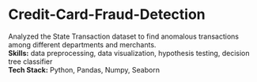 # Credit-Card-Fraud-Detection
Analyzed the State Transaction dataset to find anomalous transactions among different departments and merchants.\
**Skills:** data preprocessing, data visualization, hypothesis testing, decision tree classifier\
**Tech Stack:** Python, Pandas, Numpy, Seaborn
